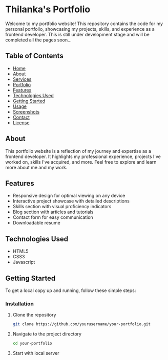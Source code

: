 # Thilanka's Portfolio

Welcome to my portfolio website! This repository contains the code for my personal portfolio, showcasing my projects, skills, and experience as a frontend developer. 
This is still under development stage and will be completed all the pages soon...

## Table of Contents

- [Home](#)
- [About](#about)
- [Services](#services)
- [Portfolio](#portfolio)
- [Features](#features)
- [Technologies Used](#technologies-used)
- [Getting Started](#getting-started)
- [Usage](#usage)
- [Screenshots](#screenshots)
- [Contact](#contact)
- [License](#license)

## About

This portfolio website is a reflection of my journey and expertise as a frontend developer. 
It highlights my professional experience, projects I've worked on, skills I've acquired, and more. Feel free to explore and learn more about me and my work.

## Features

- Responsive design for optimal viewing on any device
- Interactive project showcase with detailed descriptions
- Skills section with visual proficiency indicators
- Blog section with articles and tutorials
- Contact form for easy communication
- Downloadable resume

## Technologies Used

- HTML5
- CSS3
- Javascript

## Getting Started

To get a local copy up and running, follow these simple steps:


### Installation

1. Clone the repository
    ```sh
    git clone https://github.com/yourusername/your-portfolio.git
    ```
2. Navigate to the project directory
    ```sh
    cd your-portfolio
    ```
3. Start with local server
